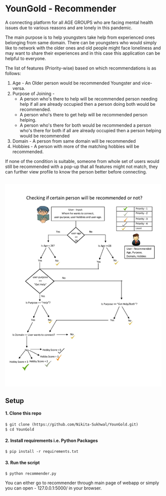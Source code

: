 # YounGold - Recommender
A connecting platform for all AGE GROUPS who are facing mental health issues due to various reasons and are lonely in this pandemic.

The main purpose is to help youngsters take help from experienced ones belonging from same domain. There can be youngsters who would simply like to network with the older ones and old people might face loneliness and may want to share their experiences and in this case this application can be helpful to everyone.

The list of features (Priority-wise) based on which recommendations is as follows:
<ol>
  <li> Age - An Older person would be recommended Youngster and vice-versa.</li>
  <li> Purpose of Joining -  <ul><li>A person who's there to help will be recommended person needing help if all are already occupied then a person doing both would be recommended.</li>
                                 <li>A person who's there to get help will be recommended person helping.</li>
                                 <li>A person who's there for both would be recommended a person who's there for both if all are already occupied then a person helping would be recommended</li></ul>
  <li> Domain - A person from same domain will be recommended </li>
  <li> Hobbies - A person with more of the matching hobbies will be recommended. </li>
  </ol>
If none of the condition is suitable, someone from whole set of users would still be recommended with a pop-up that all features might not match, they can further view profile to know the person better before connecting.<br></br>
<p>
    <img src="/Flow-chart.jpg"  />
</p>

## Setup
#### 1. Clone this repo
```
$ git clone (https://github.com/Nikita-Sukhwal/YounGold.git)
$ cd YounGold
```

#### 2. Install requirements i.e. Python Packages
```
$ pip install -r requirements.txt
```
#### 3. Run the script
```
$ python recommender.py
```
You can either go to recommender through main page of webapp or simply you can open - 127.0.0.1:5000/ in your browser.





